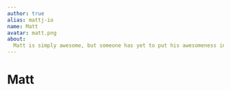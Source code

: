 ```yaml
---
author: true
alias: mattj-io
name: Matt
avatar: matt.png
about:
  Matt is simply awesome, but someone has yet to put his awesomeness into a brief and meaningful summary.
---
```


# Matt

<Author :author="$page.frontmatter" />
